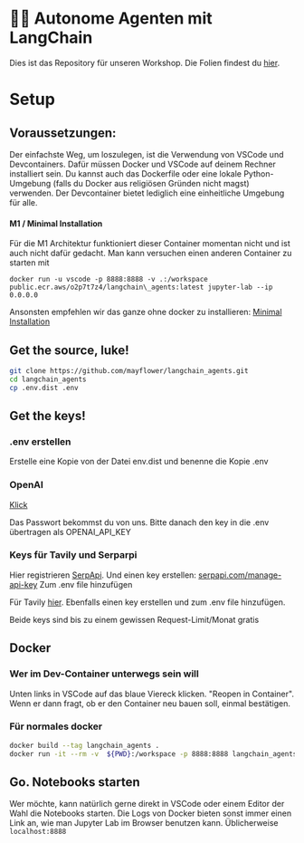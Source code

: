 # 🦜🔗 Autonome Agenten mit LangChain

Dies ist das Repository für unseren Workshop. Die Folien findest du [hier](https://slides.com/johann-peterhartmann/autonome-agenten/).

# Setup

## Voraussetzungen:

Der einfachste Weg, um loszulegen, ist die Verwendung von VSCode und Devcontainers. Dafür müssen Docker und VSCode auf deinem Rechner installiert sein. Du kannst auch das Dockerfile oder eine lokale Python-Umgebung (falls du Docker aus religiösen Gründen nicht magst) verwenden. Der Devcontainer bietet lediglich eine einheitliche Umgebung für alle.

#### M1 / Minimal Installation

Für die M1 Architektur funktioniert dieser Container momentan nicht und ist auch nicht dafür gedacht. Man kann versuchen einen anderen Container zu starten mit

`docker run -u vscode -p 8888:8888 -v .:/workspace public.ecr.aws/o2p7t7z4/langchain\_agents:latest jupyter-lab --ip 0.0.0.0`

Ansonsten empfehlen wir das ganze ohne docker zu installieren: [Minimal Installation](./README_MINIMAL.md)


## Get the source, luke!

```bash
git clone https://github.com/mayflower/langchain_agents.git
cd langchain_agents
cp .env.dist .env
```

## Get the keys!

### .env erstellen

Erstelle eine Kopie von der Datei env.dist und benenne die Kopie .env

### OpenAI

[Klick](https://pass.mayflower.de/#/send/CFMgK7-0QYurwsdG-tujKQ/IpF1KC1zW_5Gy_cROr2QTA)

Das Passwort bekommst du von uns. Bitte danach den key in die .env übertragen als OPENAI_API_KEY

### Keys für Tavily und Serparpi

Hier registrieren [SerpApi](https://serpapi.com/).
Und einen key erstellen: [serpapi.com/manage-api-key](https://serpapi.com/manage-api-key)
Zum .env file hinzufügen

Für Tavily [hier](klicken). Ebenfalls einen key erstellen und zum .env file hinzufügen.

Beide keys sind bis zu einem gewissen Request-Limit/Monat gratis

## Docker

### Wer im Dev-Container unterwegs sein will

Unten links in VSCode auf das blaue Viereck klicken. "Reopen in Container". Wenn er dann fragt, ob er den Container neu bauen soll, einmal bestätigen.

### Für normales docker

```bash
docker build --tag langchain_agents .
docker run -it --rm -v  ${PWD}:/workspace -p 8888:8888 langchain_agents
```


## Go. Notebooks starten

Wer möchte, kann natürlich gerne direkt in VSCode oder einem Editor der Wahl die Notebooks starten. Die Logs von Docker bieten sonst immer einen Link an, wie man Jupyter Lab im Browser benutzen kann. Üblicherweise `localhost:8888`

